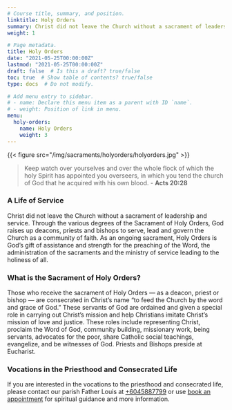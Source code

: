 ```yaml
---
# Course title, summary, and position.
linktitle: Holy Orders
summary: Christ did not leave the Church without a sacrament of leadership and service. Through the various degrees of the Sacrament of Holy Orders, God raises up deacons, priests and bishops to serve, lead and govern the Church as a community of faith. As an ongoing sacrament, Holy Orders is God’s gift of assistance and strength for the preaching of the Word, the administration of the sacraments and the ministry of service leading to the holiness of all.
weight: 1

# Page metadata.
title: Holy Orders
date: "2021-05-25T00:00:00Z"
lastmod: "2021-05-25T00:00:00Z"
draft: false  # Is this a draft? true/false
toc: true  # Show table of contents? true/false
type: docs  # Do not modify.

# Add menu entry to sidebar.
# - name: Declare this menu item as a parent with ID `name`.
# - weight: Position of link in menu.
menu:
  holy-orders:
    name: Holy Orders
    weight: 3
---
```


{{< figure src="/img/sacraments/holyorders/holyorders.jpg" >}}

> Keep watch over yourselves and over the whole flock of which the holy Spirit has appointed you overseers, in which you tend the church of God that he acquired with his own blood. - **Acts 20:28**

### A Life of Service
Christ did not leave the Church without a sacrament of leadership and service. Through the various degrees of the Sacrament of Holy Orders, God raises up deacons, priests and bishops to serve, lead and govern the Church as a community of faith. As an ongoing sacrament, Holy Orders is God’s gift of assistance and strength for the preaching of the Word, the administration of the sacraments and the ministry of service leading to the holiness of all.

### What is the Sacrament of Holy Orders?
Those who receive the sacrament of Holy Orders — as a deacon, priest or bishop — are consecrated in Christ’s name “to feed the Church by the word and grace of God.” These servants of God are ordained and given a special role in carrying out Christ’s mission and help Christians imitate Christ’s mission of love and justice. These roles include representing Christ, proclaim the Word of God, community building, missionary work, being servants, advocates for the poor, share Catholic social teachings, evangelize, and be witnesses of God. Priests and Bishops preside at Eucharist.

### Vocations in the Priesthood and Consecrated Life
If you are interested in the vocations to the priesthood and consecrated life, please contact our parish Father Louis at [+6045887799](tel:+6045887799) or use [book an appointment](#) for spiritual guidance and more information.
